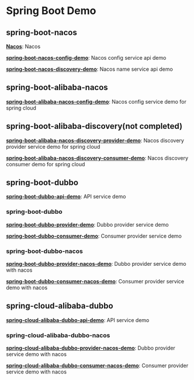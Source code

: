 # Spring Boot Demo

## spring-boot-nacos

**[Nacos](https://nacos.io/zh-cn/index.html)**: Nacos

**[spring-boot-nacos-config-demo](https://github.com/zhouhailin/spring-boot-demo/tree/master/spring-boot-nacos-config-demo)**:
Nacos config service api demo

**[spring-boot-nacos-discovery-demo](https://github.com/zhouhailin/spring-boot-demo/tree/master/spring-boot-nacos-discovery-demo)**:
Nacos name service api demo

## spring-boot-alibaba-nacos

**[spring-boot-alibaba-nacos-config-demo](https://github.com/zhouhailin/spring-boot-demo/tree/master/spring-boot-alibaba-nacos-config-demo)**:
Nacos config service demo for spring cloud

## spring-boot-alibaba-discovery(not completed)

**[spring-boot-alibaba-nacos-discovery-provider-demo](https://github.com/zhouhailin/spring-boot-demo/tree/master/spring-boot-alibaba-nacos-discovery-provider-demo)**:
Nacos discovery provider service demo for spring cloud

**[spring-boot-alibaba-nacos-discovery-consumer-demo](https://github.com/zhouhailin/spring-boot-demo/tree/master/spring-boot-alibaba-nacos-discovery-consumer-demo)**:
Nacos discovery consumer demo for spring cloud

## spring-boot-dubbo

**[spring-boot-dubbo-api-demo](https://github.com/zhouhailin/spring-boot-demo/tree/master/spring-boot-dubbo-api-demo)**:
API service demo

### spring-boot-dubbo

**[spring-boot-dubbo-provider-demo](https://github.com/zhouhailin/spring-boot-demo/tree/master/spring-boot-dubbo-provider-demo)**:
Dubbo provider service demo

**[spring-boot-dubbo-consumer-demo](https://github.com/zhouhailin/spring-boot-demo/tree/master/spring-boot-dubbo-consumer-demo)**:
Consumer provider service demo

### spring-boot-dubbo-nacos

**[spring-boot-dubbo-provider-nacos-demo](https://github.com/zhouhailin/spring-boot-demo/tree/master/spring-boot-dubbo-provider-nacos-demo)**:
Dubbo provider service demo with nacos

**[spring-boot-dubbo-consumer-nacos-demo](https://github.com/zhouhailin/spring-boot-demo/tree/master/spring-boot-dubbo-consumer-nacos-demo)**:
Consumer provider service demo with nacos

## spring-cloud-alibaba-dubbo

**[spring-cloud-alibaba-dubbo-api-demo](https://github.com/zhouhailin/spring-boot-demo/tree/master/spring-cloud-alibaba-dubbo-api-demo)**:
API service demo

### spring-cloud-alibaba-dubbo-nacos

**[spring-cloud-alibaba-dubbo-provider-nacos-demo](https://github.com/zhouhailin/spring-boot-demo/tree/master/spring-cloud-alibaba-dubbo-provider-nacos-demo)**:
Dubbo provider service demo with nacos

**[spring-cloud-alibaba-dubbo-consumer-nacos-demo](https://github.com/zhouhailin/spring-boot-demo/tree/master/spring-cloud-alibaba-dubbo-consumer-nacos-demo)**:
Consumer provider service demo with nacos

